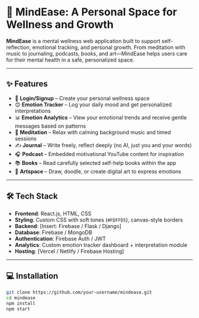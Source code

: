 # 🌿 MindEase: A Personal Space for Wellness and Growth

**MindEase** is a mental wellness web application built to support self-reflection, emotional tracking, and personal growth. From meditation with music to journaling, podcasts, books, and art—MindEase helps users care for their mental health in a safe, personalized space.

---

## ✨ Features

- 🔐 **Login/Signup** – Create your personal wellness space
- 😊 **Emotion Tracker** – Log your daily mood and get personalized interpretations
- 📊 **Emotion Analytics** – View your emotional trends and receive gentle messages based on patterns
- 🧘 **Meditation** – Relax with calming background music and timed sessions
- ✍️ **Journal** – Write freely, reflect deeply (no AI, just you and your words)
- 🎧 **Podcast** – Embedded motivational YouTube content for inspiration
- 📚 **Books** – Read carefully selected self-help books within the app
- 🎨 **Artspace** – Draw, doodle, or create digital art to express emotions

---

## 🛠 Tech Stack

- **Frontend**: React.js, HTML, CSS
- **Styling**: Custom CSS with soft tones (`#FDFFD5`), canvas-style borders
- **Backend**: [Insert: Firebase / Flask / Django]
- **Database**: Firebase / MongoDB
- **Authentication**: Firebase Auth / JWT
- **Analytics**: Custom emotion tracker dashboard + interpretation module
- **Hosting**: [Vercel / Netlify / Firebase Hosting]

---

## 💻 Installation

```bash
git clone https://github.com/your-username/mindease.git
cd mindease
npm install
npm start
